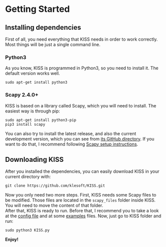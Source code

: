 # Getting Started

## Installing dependencies
First of all, you need everything that KISS needs in order to work correctly. Most things will be just a single command line.
### Python3
As you know, KISS is programmed in Python3, so you need to install it. The default version works well.
```
sudo apt-get install python3
```

### Scapy 2.4.0+
KISS is based on a library called Scapy, which you will need to install. The easiest way is through pip:
```
sudo apt-get install python3-pip
pip3 install scapy
```
You can also try to install the latest release, and also the current development version, which you can see from [its GitHub directory](https://github.com/secdev/scapy).
If you want to do that, I recommend following [Scapy setup instructions](https://scapy.readthedocs.io/en/latest/installation.html#installing-scapy-v2-x).


## Downloading KISS
After you installed the dependencies, you can easily download KISS in your current directory with:
```
git clone https://github.com/klesoft/KISS.git
```
Now you only need two more steps. First, KISS needs some Scapy files to be modified. Those files are located in the `scapy_files` folder inside KISS. You will need to move the content of that folder.
<br>
After that, KISS is ready to run. Before that, I recommend you to take a look at the [config file](https://klesoft.github.io/KISS/pages/config) and at some [examples](https://klesoft.github.io/KISS/pages/examples) files. Now, just go to KISS folder and run:
```
sudo python3 KISS.py
```
**Enjoy!**
